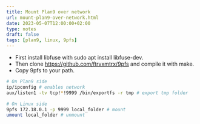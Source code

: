 ```yaml
---
title: Mount Plan9 over network
url: mount-plan9-over-network.html
date: 2023-05-07T12:00:00+02:00
type: notes
draft: false
tags: [plan9, linux, 9pfs]
---
```


- First install libfuse with sudo apt install libfuse-dev.
- Then clone https://github.com/ftrvxmtrx/9pfs and compile it with make.
- Copy 9pfs to your path.

```sh
# On Plan9 side
ip/ipconfig # enables network
aux/listen1 -tv tcp!*!9999 /bin/exportfs -r tmp # export tmp folder

# On Linux side
9pfs 172.18.0.1 -p 9999 local_folder # mount
umount local_folder # unmount
```
